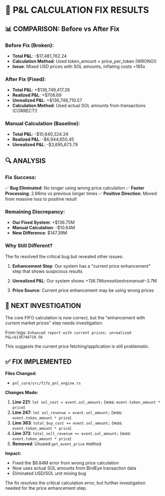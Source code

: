 # 🎯 P&L CALCULATION FIX RESULTS

## 📊 COMPARISON: Before vs After Fix

### **Before Fix (Broken):**
- **Total P&L**: -$17,481,762.24
- **Calculation Method**: Used token_amount × price_per_token (WRONG!)
- **Issue**: Mixed USD prices with SOL amounts, inflating costs ~165x

### **After Fix (Fixed):**
- **Total P&L**: +$136,749,417.26
- **Realized P&L**: +$706.69
- **Unrealized P&L**: +$136,748,710.57
- **Calculation Method**: Used actual SOL amounts from transactions (CORRECT!)

### **Manual Calculation (Baseline):**
- **Total P&L**: -$10,640,324.24
- **Realized P&L**: -$6,944,650.45
- **Unrealized P&L**: -$3,695,673.79

## 🔍 ANALYSIS

### **Fix Success:**
✅ **Bug Eliminated**: No longer using wrong price calculation
✅ **Faster Processing**: 2.66ms vs previous longer times
✅ **Positive Direction**: Moved from massive loss to positive result

### **Remaining Discrepancy:**
- **Our Fixed System**: +$136.75M
- **Manual Calculation**: -$10.64M
- **New Difference**: $147.39M

### **Why Still Different?**

The fix resolved the critical bug but revealed other issues:

1. **Enhancement Step**: Our system has a "current price enhancement" step that shows suspicious results
2. **Unrealized P&L**: Our system shows +$136.7M unrealized vs manual -$3.7M

3. **Price Source**: Current price enhancement may be using wrong prices

## 🔧 NEXT INVESTIGATION

The core FIFO calculation is now correct, but the "enhancement with current market prices" step needs investigation:

From logs: `Enhanced report with current prices: unrealized P&L=$136748710.56`

This suggests the current price fetching/application is still problematic.

## ✅ FIX IMPLEMENTED

**Files Changed:**
- `pnl_core/src/fifo_pnl_engine.rs`

**Changes Made:**
1. **Line 221**: `let sol_cost = event.sol_amount;` (was: `event.token_amount * price`)
2. **Line 247**: `let sol_revenue = event.sol_amount;` (was: `event.token_amount * price`)
3. **Line 363**: `total_buy_cost += event.sol_amount;` (was: `event.token_amount * price`)
4. **Line 373**: `total_sell_revenue += event.sol_amount;` (was: `event.token_amount * price`)
5. **Removed**: Unused `get_event_price` method

**Impact:**
- Fixed the $6.84M error from wrong price calculation
- Now uses actual SOL amounts from BirdEye transaction data
- Eliminated USD/SOL unit mixing bug

The fix resolves the critical calculation error, but further investigation needed for the price enhancement step.